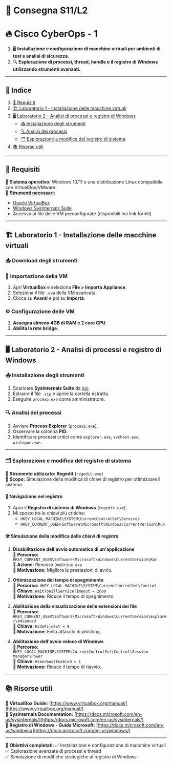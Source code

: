 # 📝 Consegna S11/L2

# 🔥 Cisco CyberOps - 1

1. 🖥 **Installazione e configurazione di macchine virtuali per ambienti di test e analisi di sicurezza.**
2. 🔍 **Esplorazione di processi, thread, handle e il registro di Windows utilizzando strumenti avanzati.**

---

## 📌 **Indice**
1. [🔧 Requisiti](#-requisiti)
2. [🏗 Laboratorio 1 - Installazione delle macchine virtuali](#-laboratorio-1---installazione-delle-macchine-virtuali)
3. [🖥 Laboratorio 2 - Analisi di processi e registro di Windows](#-laboratorio-2---analisi-di-processi-e-registro-di-windows)
   - [📥 Installazione degli strumenti](#-installazione-degli-strumenti)
   - [🔍 Analisi dei processi](#-analisi-dei-processi)
   - [🗂 Esplorazione e modifica del registro di sistema](#-esplorazione-e-modifica-del-registro-di-sistema)
4. [📚 Risorse utili](#-risorse-utili)

---

## 🔧 **Requisiti**
🔹 **Sistema operativo:** Windows 10/11 o una distribuzione Linux compatibile con VirtualBox/VMware.  
🔹 **Strumenti necessari:**

   - [Oracle VirtualBox](https://www.virtualbox.org/)
   - [Windows SysInternals Suite](https://docs.microsoft.com/en-us/sysinternals/downloads/)
   - Accesso ai file delle VM preconfigurate (disponibili nei link forniti)

---

## 🏗 **Laboratorio 1 - Installazione delle macchine virtuali**
### 📥 **Download degli strumenti**
### 🔄 **Importazione della VM**
1. Apri **VirtualBox** e seleziona **File > Importa Appliance**.
2. Seleziona il file `.ova` della VM scaricata.
3. Clicca su **Avanti** e poi su **Importa**.

### ⚙️ **Configurazione delle VM**
1. **Assegna almeno 4GB di RAM e 2 core CPU**.
2. **Abilita la rete bridge**.

---

## 🖥 **Laboratorio 2 - Analisi di processi e registro di Windows**
### 📥 **Installazione degli strumenti**
1. Scaricare **SysInternals Suite** da [qui](https://docs.microsoft.com/en-us/sysinternals/downloads/).
2. Estrarre il file `.zip` e aprire la cartella estratta.
3. Eseguire `procexp.exe` come amministratore.

### 🔍 **Analisi dei processi**
1. Avviare **Process Explorer** (`procexp.exe`).
2. Osservare la colonna **PID**.
3. Identificare processi critici come `explorer.exe`, `svchost.exe`, `winlogon.exe`.

---

### 🗂 **Esplorazione e modifica del registro di sistema**
🔹 **Strumento utilizzato:** **Regedit** (`regedit.exe`)  
🔹 **Scopo:** Simulazione della modifica di chiavi di registro per ottimizzare il sistema.

#### 🔎 **Navigazione nel registro**
1. Apro il **Registro di sistema di Windows** (`regedit.exe`).
2. Mi sposto tra le chiavi più critiche:
   - `HKEY_LOCAL_MACHINE\SYSTEM\CurrentControlSet\Services`
   - `HKEY_CURRENT_USER\Software\Microsoft\Windows\CurrentVersion\Run`

#### 🛠 **Simulazione della modifica delle chiavi di registro**
1. **Disabilitazione dell'avvio automatico di un'applicazione**  
   🔹 **Percorso:** `HKEY_CURRENT_USER\Software\Microsoft\Windows\CurrentVersion\Run`  
   🔹 **Azione:** Rimosso `OneDrive.exe`.  
   🎯 **Motivazione:** Migliora le prestazioni di avvio.

2. **Ottimizzazione del tempo di spegnimento**  
   🔹 **Percorso:** `HKEY_LOCAL_MACHINE\SYSTEM\CurrentControlSet\Control`  
   🔹 **Chiave:** `WaitToKillServiceTimeout = 2000`  
   🎯 **Motivazione:** Riduce il tempo di spegnimento.

3. **Abilitazione della visualizzazione delle estensioni dei file**  
   🔹 **Percorso:** `HKEY_CURRENT_USER\Software\Microsoft\Windows\CurrentVersion\Explorer\Advanced`  
   🔹 **Chiave:** `HideFileExt = 0`  
   🎯 **Motivazione:** Evita attacchi di phishing.

4. **Abilitazione dell'avvio veloce di Windows**  
   🔹 **Percorso:** `HKEY_LOCAL_MACHINE\SYSTEM\CurrentControlSet\Control\Session Manager\Power`  
   🔹 **Chiave:** `HiberbootEnabled = 1`  
   🎯 **Motivazione:** Riduce il tempo di riavvio.

---

## 📚 **Risorse utili**
🔗 **VirtualBox Guide:** [https://www.virtualbox.org/manual/](https://www.virtualbox.org/manual/)  
🔗 **SysInternals Documentation:** [https://docs.microsoft.com/en-us/sysinternals/](https://docs.microsoft.com/en-us/sysinternals/)  
🔗 **Registro di Windows - Guida Microsoft:** [https://docs.microsoft.com/en-us/windows/](https://docs.microsoft.com/en-us/windows/)  

---

🎯 **Obiettivi completati:**
✅ Installazione e configurazione di macchine virtuali  
✅ Esplorazione avanzata di processi e thread  
✅ Simulazione di modifiche strategiche al registro di Windows  
